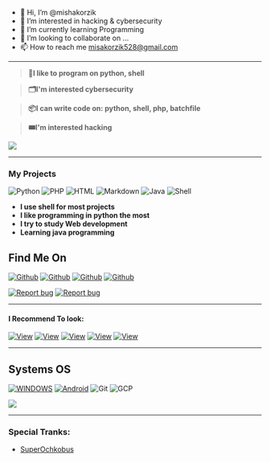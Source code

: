 - 👋 Hi, I’m @mishakorzik
- 👀 I’m interested in hacking & cybersecurity
- 🌱 I’m currently learning Programming
- 💞️ I’m looking to collaborate on ...
- 📫 How to reach me misakorzik528@gmail.com
---
> **💾I like to program on python, shell**

> **🗂️I'm interested cybersecurity**

> **📦I can write code on: python, shell, php, batchfile**

> **🎟️I'm interested hacking**

<img src="https://github-readme-stats.vercel.app/api/top-langs/?username=mishakorzik&layout=compact&theme=default&line_height=25&layout=compact" /></p>


----

### My Projects

![Python](https://img.shields.io/badge/-Python-%230075a8?logo=python&logoColor=white&style=flat-square) ![PHP](https://img.shields.io/badge/-php-%230075a8?logo=php&logoColor=white&style=flat-square) ![HTML](https://img.shields.io/badge/-HTML-%23de4b25?logo=html5&logoColor=white&style=flat-square)
![Markdown](https://img.shields.io/badge/-Markdown-%23e9c241?logo=nim&logoColor=white&style=flat-square) ![Java](https://img.shields.io/badge/-Java-%23e9c241?logo=java&logoColor=white&style=flat-square) ![Shell](https://img.shields.io/badge/-Shell-green?logo=shell&logoColor=white&style=flat-square) 

- **I use shell for most projects**
- **I like programming in python the most**
- **I try to study Web development**
- **Learning java programming**

## Find Me On
[![Github](https://img.shields.io/badge/Reddit-MishaKorzhik-red?style=for-the-badge&logo=reddit)](https://www.reddit.com/u/Necessary_Mammoth368?utm_medium=android_app&utm_source=share)
[![Github](https://img.shields.io/badge/TELEGRAM-MishaKorzhik-orange?style=for-the-badge&logo=telegram)](https://t.me/MishaKorzhikTelegram)
[![Github](https://img.shields.io/badge/GitHub-MishaKorzhik-yellow?style=for-the-badge&logo=github)](https://github.com/mishakorzik)
[![Github](https://img.shields.io/badge/Twitter-MishaKorzhik-blue?style=for-the-badge&logo=twitter)](https://twitter.com/MishaKorzhik)

<a href="mailto:misakorzik528@gmail.com"><img title="Report bug" src="https://img.shields.io/badge/email-misakorzik528%40gmail.com-darkred?style=for-the-badge&logo=gmail"></a>
<a href="mailto:miguardzecurity@gmail.com"><img title="Report bug" src="https://img.shields.io/badge/email-misakorzik528%40gmail.com-darkred?style=for-the-badge&logo=gmail"></a>

------

#### I Recommend To look:

<a href="https://github.com/mishakorzik/AllHackingTools"><img title="View" src="https://img.shields.io/badge/View-AllHackingTools-blue?style=for-the-badge&logo=github"></a>
<a href="https://github.com/mishakorzik/Free-Proxy"><img title="View" src="https://img.shields.io/badge/View-FreeProxy-green?style=for-the-badge&logo=github"></a>
<a href="https://github.com/mishakorzik/UserFinder"><img title="View" src="https://img.shields.io/badge/View-UserFinder-yellow?style=for-the-badge&logo=github"></a>
<a href="https://github.com/mishakorzik/AdminHack"><img title="View" src="https://img.shields.io/badge/View-AdminHack-orange?style=for-the-badge&logo=github"></a>
<a href="https://github.com/mishakorzik/IpHack"><img title="View" src="https://img.shields.io/badge/View-IpHack-red?style=for-the-badge&logo=github"></a>

-------
## Systems OS

[![WINDOWS](https://img.shields.io/badge/windows-black?style=for-the-badge&logo=windows&logoColor=white)](https://windows.com)
[![Android](https://img.shields.io/badge/Android-3DDC84?style=for-the-badge&logo=android&logoColor=white)](https://android.com)
![Git](https://img.shields.io/badge/Git-F05032?style=for-the-badge&logo=git&logoColor=white)
![GCP](https://img.shields.io/badge/Google_Cloud-4285F4?style=for-the-badge&logo=google-cloud&logoColor=white)

<img src="https://github-readme-stats.vercel.app/api?username=mishakorzik&show_icons=true&theme=default&line_height=25&layout=compact" /></p>

--------

### Special Tranks:

- <a href="http://github.com/SuperOchkobus">SuperOchkobus</a>


<!--
**mishakorzik/mishakorzik** is a ✨ _special_ ✨ repository because its `README.md` (this file) appears on your GitHub profile.

Here are some ideas to get you started:

- 🔭 I’m currently working on ...
- 🌱 I’m currently learning ...
- 👯 I’m looking to collaborate on ...
- 🤔 I’m looking for help with ...
- 💬 Ask me about ...
- 📫 How to reach me: ...
- 😄 Pronouns: ...
- ⚡ Fun fact: ...
-->
